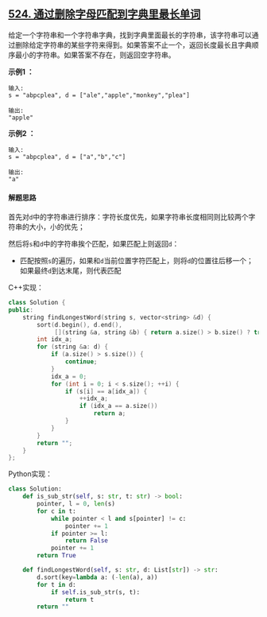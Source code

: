 ## [524. 通过删除字母匹配到字典里最长单词](https://leetcode-cn.com/problems/longest-word-in-dictionary-through-deleting/)

给定一个字符串和一个字符串字典，找到字典里面最长的字符串，该字符串可以通过删除给定字符串的某些字符来得到。如果答案不止一个，返回长度最长且字典顺序最小的字符串。如果答案不存在，则返回空字符串。

**示例1 ：**

```
输入:
s = "abpcplea", d = ["ale","apple","monkey","plea"]

输出: 
"apple"
```

**示例2 ：**

```
输入:
s = "abpcplea", d = ["a","b","c"]

输出: 
"a"
```

#### 解题思路

首先对`d`中的字符串进行排序：字符长度优先，如果字符串长度相同则比较两个字符串的大小，小的优先；

然后将`s`和`d`中的字符串挨个匹配，如果匹配上则返回`d`：

- 匹配按照`s`的遍历，如果和`d`当前位置字符匹配上，则将`d`的位置往后移一个；如果最终`d`到达末尾，则代表匹配

C++实现：

```cpp
class Solution {
public:
    string findLongestWord(string s, vector<string> &d) {
        sort(d.begin(), d.end(),
             [](string &a, string &b) { return a.size() > b.size() ? true : (a.size() < b.size()) ? false : a < b; });
        int idx_a;
        for (string &a: d) {
            if (a.size() > s.size()) {
                continue;
            }
            idx_a = 0;
            for (int i = 0; i < s.size(); ++i) {
                if (s[i] == a[idx_a]) {
                    ++idx_a;
                    if (idx_a == a.size())
                        return a;
                }
            }
        }
        return "";
    }
};
```

Python实现：

```python
class Solution:
    def is_sub_str(self, s: str, t: str) -> bool:
        pointer, l = 0, len(s)
        for c in t:
            while pointer < l and s[pointer] != c:
                pointer += 1
            if pointer >= l:
                return False
            pointer += 1
        return True

    def findLongestWord(self, s: str, d: List[str]) -> str:
        d.sort(key=lambda a: (-len(a), a))
        for t in d:
            if self.is_sub_str(s, t):
                return t
        return ""
```

